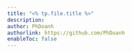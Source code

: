 ```yaml
---
title: "<% tp.file.title %>"
description: 
author: PhDoanh
authorlink: https://github.com/PhDoanh
enableToc: false
---
```

